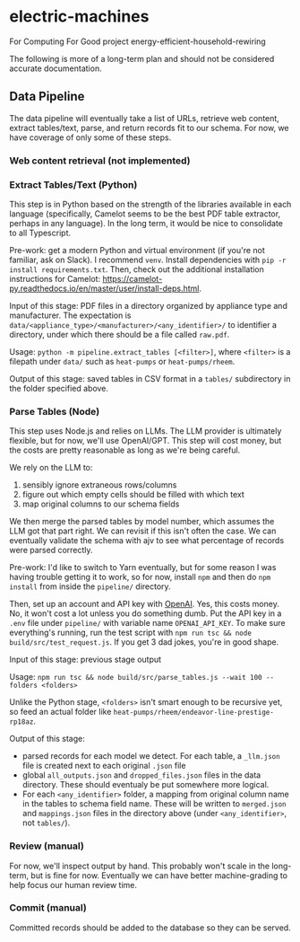 # electric-machines

For Computing For Good project energy-efficient-household-rewiring

The following is more of a long-term plan and should not be considered accurate documentation.

## Data Pipeline

The data pipeline will eventually take a list of URLs, retrieve web content, extract tables/text, parse, and return records fit to our schema. For now, we have coverage of only some of these steps.

### Web content retrieval (not implemented)

### Extract Tables/Text (Python)

This step is in Python based on the strength of the libraries available in each language (specifically, Camelot seems to be the best PDF table extractor, perhaps in any language). In the long term, it would be nice to consolidate to all Typescript.

Pre-work: get a modern Python and virtual environment (if you're not familiar, ask on Slack). I recommend `venv`. Install dependencies with `pip -r install requirements.txt`.
Then, check out the additional installation instructions for Camelot: https://camelot-py.readthedocs.io/en/master/user/install-deps.html.

Input of this stage: PDF files in a directory organized by appliance type and manufacturer. The expectation is `data/<appliance_type>/<manufacturer>/<any_identifier>/` to identifier a directory, under which there should be a file called `raw.pdf`.

Usage: `python -m pipeline.extract_tables [<filter>]`, where `<filter>` is a filepath under `data/` such as `heat-pumps` or `heat-pumps/rheem`.

Output of this stage: saved tables in CSV format in a `tables/` subdirectory in the folder specified above.

### Parse Tables (Node)

This step uses Node.js and relies on LLMs. The LLM provider is ultimately flexible, but for now, we'll use OpenAI/GPT. This step will
cost money, but the costs are pretty reasonable as long as we're being careful.

We rely on the LLM to:

1. sensibly ignore extraneous rows/columns
2. figure out which empty cells should be filled with which text
3. map original columns to our schema fields

We then merge the parsed tables by model number, which assumes the LLM got that part right. We can revisit if this isn't often the case. We can eventually validate the schema with ajv to see what percentage of records were parsed correctly.

Pre-work: I'd like to switch to Yarn eventually, but for some reason I was having trouble getting it to work, so for now, install `npm` and then do `npm install` from inside the `pipeline/` directory.

Then, set up an account and API key with [OpenAI](https://openai.com/product). Yes, this costs money. No, it won't cost a lot unless you do something dumb. Put the API key in a `.env` file under `pipeline/` with variable name `OPENAI_API_KEY`. To make sure everything's running, run the test script with `npm run tsc && node build/src/test_request.js`. If you get 3 dad jokes, you're in good shape.

Input of this stage: previous stage output

Usage: `npm run tsc && node build/src/parse_tables.js --wait 100 --folders <folders>`

Unlike the Python stage, `<folders>` isn't smart enough to be recursive yet, so feed an actual folder like `heat-pumps/rheem/endeavor-line-prestige-rp18az`.

Output of this stage:

- parsed records for each model we detect. For each table, a `_llm.json` file is created next to each original `.json` file
- global `all_outputs.json` and `dropped_files.json` files in the data directory. These should eventualy be put somewhere more logical.
- For each `<any_identifier>` folder, a mapping from original column name in the tables to schema field name. These will be written to `merged.json` and `mappings.json` files in the directory above (under `<any_identifier>`, not `tables/`).

### Review (manual)

For now, we'll inspect output by hand. This probably won't scale in the long-term, but is fine for now. Eventually we can have better machine-grading to help focus our human review time.

### Commit (manual)

Committed records should be added to the database so they can be served.
